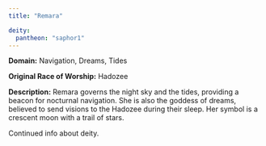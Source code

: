 ```yaml
---
title: "Remara"

deity:
  pantheon: "saphor1"
---
```


**Domain:** Navigation, Dreams, Tides

**Original Race of Worship:** Hadozee

**Description:** Remara governs the night sky and the tides, providing a beacon for nocturnal navigation. She is also the goddess of dreams, believed to send visions to the Hadozee during their sleep. Her symbol is a crescent moon with a trail of stars.

<!--more-->

<div class="todo">Continued info about deity.</div>